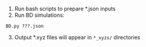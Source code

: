 1. Run bash scripts to prepare *.json inputs
2. Run BD simulations:
``` shell
BD.py ???.json
```
3. Output *.xyz files will appear in ``*_xyzs/`` directories